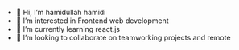 - 👋 Hi, I’m hamidullah hamidi
- 👀 I’m interested in Frontend web development
- 🌱 I’m currently learning react.js
- 💞️ I’m looking to collaborate on teamworking projects and remote

<!---
0798571606/0798571606 is a ✨ special ✨ repository because its `README.md` (this file) appears on your GitHub profile.
You can click the Preview link to take a look at your changes.
--->
